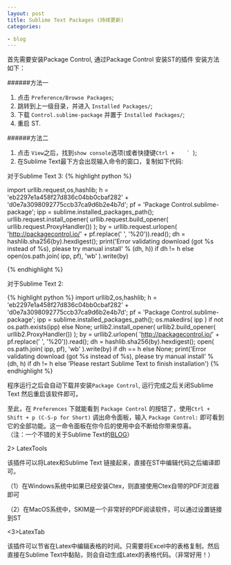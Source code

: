 ```yaml
---
layout: post
title: Sublime Text Packages (持续更新)
categories:

- blog
---
```



首先需要安装Package Control, 通过Package Control 安装ST的插件
安装方法如下：

######方法一
1. 点击 `Preference/Browse Packages`;
2. 跳转到上一级目录，并进入 `Installed Packages/`;
3. 下载 `Control.sublime-package` 并置于 `Installed Packages/`;
4. 重启 ST.  

######方法二
1. 点击 `View`之后，找到`show console`选项(或者快捷键```Ctrl +	` ```);
2. 在Sublime Text最下方会出现输入命令的窗口，复制如下代码:

对于Sublime Text 3:
{% highlight python %}

import urllib.request,os,hashlib; h = 'eb2297e1a458f27d836c04bb0cbaf282' + 'd0e7a3098092775ccb37ca9d6b2e4b7d'; pf = 'Package Control.sublime-package'; ipp = sublime.installed_packages_path(); urllib.request.install_opener( urllib.request.build_opener( urllib.request.ProxyHandler()) ); by = urllib.request.urlopen( 'http://packagecontrol.io/' + pf.replace(' ', '%20')).read(); dh = hashlib.sha256(by).hexdigest(); print('Error validating download (got %s instead of %s), please try manual install' % (dh, h)) if dh != h else open(os.path.join( ipp, pf), 'wb' ).write(by)

{% endhighlight %}

对于Sublime Text 2:

{% highlight python %}
import urllib2,os,hashlib; h = 'eb2297e1a458f27d836c04bb0cbaf282' + 'd0e7a3098092775ccb37ca9d6b2e4b7d'; pf = 'Package Control.sublime-package'; ipp = sublime.installed_packages_path(); os.makedirs( ipp ) if not os.path.exists(ipp) else None; urllib2.install_opener( urllib2.build_opener( urllib2.ProxyHandler()) ); by = urllib2.urlopen( 'http://packagecontrol.io/' + pf.replace(' ', '%20')).read(); dh = hashlib.sha256(by).hexdigest(); open( os.path.join( ipp, pf), 'wb' ).write(by) if dh == h else None; print('Error validating download (got %s instead of %s), please try manual install' % (dh, h) if dh != h else 'Please restart Sublime Text to finish installation')
{% endhighlight %}

程序运行之后会自动下载并安装`Package Control`, 运行完成之后关闭Sublime Text 然后重启该软件即可。

至此，在 `Preferences` 下就能看到 `Package Control` 的按钮了，使用`Ctrl + Shift + p (C-S-p for Short)` 调出命令面板，输入 `Package Control:` 即可看到它的全部功能。这一命令面板在你今后的使用中会不断给你带来惊喜。  
（注：一个不错的关于Sublime Text的[BLOG](http://liam0205.me/Sublime-elegant/)）



2> LatexTools 

该插件可以将Latex和Sublime Text 链接起来，直接在ST中编辑代码之后编译即可。

（1）在Windows系统中如果已经安装Ctex，则直接使用Ctex自带的PDF浏览器即可

（2）在MacOS系统中，SKIM是一个非常好的PDF阅读软件，可以通过设置链接到ST



<3>LatexTab

该插件可以节省在Latex中编辑表格的时间。只需要将Excel中的表格复制，然后直接在Sublime Text中黏贴，则会自动生成Latex的表格代码。（非常好用！）









